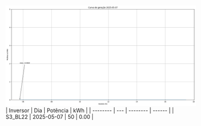 ![My Image](07_05_2025-S3_BL22.png)
| Inversor | Dia | Potência | kWh    |
| -------- | --- | -------- | ------ |
| S3_BL22       | 2025-05-07  | 50       | 0.00 |